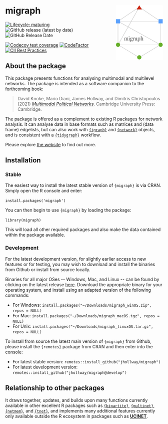 
# migraph <img src="man/figures/logo.png" align="right" width="150"/>

<!-- badges: start -->
[![Lifecycle: maturing](https://img.shields.io/badge/lifecycle-maturing-blue.svg)](https://lifecycle.r-lib.org/articles/stages.html#maturing)
![GitHub release (latest by date)](https://img.shields.io/github/v/release/snlab-ch/migraph)
![GitHub Release Date](https://img.shields.io/github/release-date/snlab-ch/migraph)
<!-- ![GitHub issues](https://img.shields.io/github/issues-raw/snlab-ch/migraph) -->
<!-- [![HitCount](http://hits.dwyl.com/snlab-ch/migraph.svg)](http://hits.dwyl.com/snlab-ch/migraph) -->
[![Codecov test coverage](https://codecov.io/gh/snlab-ch/migraph/branch/main/graph/badge.svg)](https://codecov.io/gh/snlab-ch/migraph?branch=main)
[![CodeFactor](https://www.codefactor.io/repository/github/snlab-ch/migraph/badge)](https://www.codefactor.io/repository/github/snlab-ch/migraph)
[![CII Best Practices](https://bestpractices.coreinfrastructure.org/projects/4559/badge)](https://bestpractices.coreinfrastructure.org/projects/4559)
<!-- ![GitHub All Releases](https://img.shields.io/github/downloads/snlab-ch/migraph/total) -->
<!-- badges: end -->

## About the package

This package presents functions for analysing multimodal and multilevel networks.
The package is intended as a software companion to the forthcoming book:

> David Knoke, Mario Diani, James Hollway, and Dimitris Christopoulos (2021) [*Multimodal Political Networks*](https://www.cambridge.org/core/books/multimodal-political-networks/43EE8C192A1B0DCD65B4D9B9A7842128).
Cambridge University Press: Cambridge.

The package is offered as a complement to existing R packages for network analysis.
It can analyse data in base formats such as matrices and (data frame) edgelists,
but can also work with [`{igraph}`](https://igraph.org/r/) and [`{network}`](http://statnet.org) objects,
and is consistent with a [`{tidygraph}`](https://tidygraph.data-imaginist.com/index.html) workflow.

Please explore [the website](https://snlab-ch.github.io/migraph/) to find out more.

## Installation

### Stable

The easiest way to install the latest stable version of `{migraph}` is via CRAN.
Simply open the R console and enter:

`install.packages('migraph')`

You can then begin to use `{migraph}` by loading the package:

`library(migraph)`

This will load all other required packages and
also make the data contained within the package available.

### Development

For the latest development version, 
for slightly earlier access to new features or for testing,
you may wish to download and install the binaries from Github
or install from source locally.

Binaries for all major OSes -- Windows, Mac, and Linux -- 
can be found by clicking on the latest release [here](https://github.com/snlab-ch/migraph/releases/latest).
Download the appropriate binary for your operating system,
and install using an adapted version of the following commands:

- For Windows: `install.packages("~/Downloads/migraph_winOS.zip", repos = NULL)`
- For Mac: `install.packages("~/Downloads/migraph_macOS.tgz", repos = NULL)`
- For Unix: `install.packages("~/Downloads/migraph_linuxOS.tar.gz", repos = NULL)`

To install from source the latest main version of `{migraph}` from Github, 
please install the `{remotes}` package from CRAN and then enter into the console:

- For latest stable version: `remotes::install_github("jhollway/migraph")`
- For latest development version: `remotes::install_github("jhollway/migraph@develop")`

## Relationship to other packages

It draws together, updates, and builds upon many functions currently available in
other excellent R packages such as 
[`{bipartite}`](https://github.com/biometry/bipartite), 
[`{multinet}`](https://CRAN.R-project.org/package=multinet), 
[`{netmem}`](https://github.com/anespinosa/netmem), 
and [`{tnet}`](https://toreopsahl.com/tnet/),
and implements many additional features currently only available outside the R ecosystem
in packages such as [**UCINET**](https://sites.google.com/site/ucinetsoftware/downloads).
